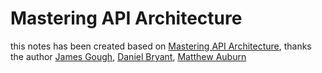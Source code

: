 # Mastering API Architecture
this notes has been created based on [Mastering API Architecture](https://learning.oreilly.com/library/view/mastering-api-architecture/9781492090625/), thanks the author [James Gough](), [Daniel Bryant](), [Matthew Auburn]()
